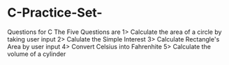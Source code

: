 # C-Practice-Set-
Questions for C
The Five Questions are
1> Calculate the area of a circle by taking user input
2> Calulate the Simple Interest 
3> Calculate Rectangle's Area by user input
4> Convert Celsius into Fahrenhite
5> Calculate the volume of a cylinder
